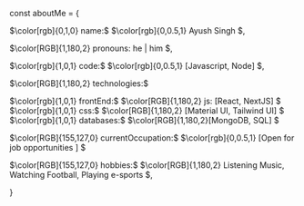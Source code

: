
const aboutMe = {

   $\color[rgb]{0,1,0} name:$ $\color[rgb]{0,0.5,1} Ayush Singh $,
   
   $\color[RGB]{1,180,2} pronouns:  he | him $,
   
  $\color[rgb]{1,0,1} code:$ $\color[rgb]{0,0.5,1} [Javascript, Node] $,
   
 $\color[RGB]{1,180,2} technologies:$ 

   
   
   $\color[rgb]{1,0,1} frontEnd:$  $\color[RGB]{1,180,2} js: [React, NextJS] $
        $\color[rgb]{1,0,1}  css:$ $\color[RGB]{1,180,2} [Material UI, Tailwind UI] $
      $\color[rgb]{1,0,1} databases:$ $\color[RGB]{1,180,2}[MongoDB, SQL] $


   $\color[RGB]{155,127,0} currentOccupation:$ $\color[rgb]{0,0.5,1} [Open  for  job  opportunities ] $
   
   $\color[RGB]{155,127,0} hobbies:$  $\color[RGB]{1,180,2} Listening Music, Watching Football, Playing e-sports $,

}
